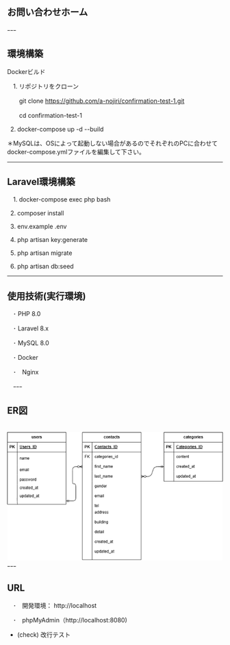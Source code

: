 ## **お問い合わせホーム**
ｰｰｰ

## 環境構築
Dockerビルド

　1. リポジトリをクローン
 
 　　git clone https://github.com/a-nojiri/confirmation-test-1.git
   
　　cd confirmation-test-1
 
  2. docker-compose up -d --build
  
＊MySQLは、OSによって起動しない場合があるのでそれぞれのPCに合わせてdocker-compose.ymlファイルを編集して下さい。

  ---
## Laravel環境構築  

　1. docker-compose exec php bash
 
  2. composer install
  
  3. env.example .env
  
  4. php artisan key:generate
  
  5. php artisan migrate
  
  6. php artisan db:seed
  
  ---
## 使用技術(実行環境)

  　･ PHP 8.0
  
　･ Laravel 8.x
 
　･ MySQL 8.0
 
　･ Docker
 
　･　Nginx
 
　ｰｰｰ
## ER図
　![ER図](./er.png)
ｰｰｰ
## URL
　･　開発環境： http://localhost
 
　･　phpMyAdmin（http://localhost:8080)
- (check) 改行テスト
